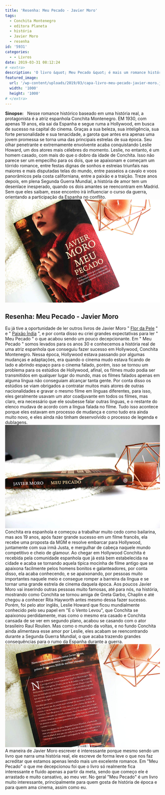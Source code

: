 ```yaml
---
title: 'Resenha: Meu Pecado - Javier Moro'
tags:
  - Conchita Montenegro
  - editora Planeta
  - história
  - Javier Moro
  - resenha
id: '5931'
categories:
  - - Livros
date: 2019-03-31 08:12:24
# <extra>
description: 'O livro &quot; Meu Pecado &quot; é mais um romance histórico de Javier Moro onde embarcamos para o mundo de Hollywood na década de 30. Confira!'
featured_image: 
  url: '/wp-content/uploads/2019/03/capa-livro-meu-pecado-javier-moro.jpg'
  width: '1000'
  height: '1000'
# </extra>
---
```


**Sinopse:**   Nesse romance histórico baseado em uma história real, a protagonista é a atriz espanhola Conchita Montenegro. EM 1930, com apenas 19 anos, ela sai da Espanha e segue ruma a Hollywood, em busca de sucesso na capital do cinema. Graças a sua beleza, sua inteligência, sua forte personalidade e sua tenacidade, a garota que antes era apenas uma jovem promessa se torna uma das principais estrelas de sua época. Seu olhar penetrante e extremamente envolvente acaba conquistando Leslie Howard, um dos atores mais célebres do momento. Leslie, no entanto, é um homem casado, com mais do que o dobro da idade de Conchita. Isso não parece ser um empecilho para os dois, que se apaixonam e começam um tórrido romance, entre festas dignas de sonhos e estreias triunfais nas maiores e mais disputadas telas do mundo, entre passeios a cavalo e voos panorâmicos pela costa californiana, entre a paixão e a traição. Treze anos depois, em plena Segunda Guerra Mundial, a história de amor tem um desenlace inesperado, quando os dois amantes se reencontram em Madrid. Sem que eles saibam, esse encontro irá influenciar o curso da guerra, orientando a participação da Espanha no conflito. ![capa livro - meu pecado - javier moro](/wp-content/uploads/2019/03/capa-livro-meu-pecado-javier-moro.jpg "capa livro - meu pecado - javier moro")

## Resenha: Meu Pecado - Javier Moro

Eu já tive a oportunidade de ler outros livros de Javier Moro " [Flor da Pele](http://natalia.blog.br/livro-flor-da-pele-de-javier-moro/) " e " [Paixão Índia](http://natalia.blog.br/resenha-paixao-india-de-javier-moro/) ", e por conta disso eu criei grandes expectativas para ler " Meu Pecado " o que acabou sendo um pouco decepcionante. Em " Meu Pecado " somos levados para os anos 30 e conhecemos a história real de uma atriz espanhola que conseguiu fazer sucesso em Hollywood, Conchita Montenegro. Nessa época, Hollywood estava passando por algumas mudanças e adaptações, era quando o cinema mudo estava ficando de lado e abrindo espaço para o cinema falado, porém, isso se tornou um problema para os estúdios de Hollywood, afinal, os filmes mudo podia ser transmitidos em qualquer lugar do mundo, mas os filmes falados apenas em alguma língua não conseguiam alcançar tanta gente. Por conta disso os estúdios se viam obrigados a contratar muitos mais atores de outras nacionalidades e gravar o mesmo filme em línguas diferentes, para isso, eles geralmente usavam um ator coadjuvante em todos os filmes, mas claro, era necessário que ele soubesse falar outras línguas, e o restante do elenco mudava de acordo com a língua falada no filme. Tudo isso acontece porque eles estavam em processo de mudança e como tudo era ainda muito novo, e eles ainda não tinham desenvolvido o processo de legenda e dublagens. ![lombada do livro - meu pecado - javier moro](/wp-content/uploads/2019/03/lombada-livro-meu-pecado-javier-moro.jpg "lombada do livro - meu pecado - javier moro") Conchita era espanhola e começou a trabalhar muito cedo como bailarina, mas aos 19 anos, após fazer grande sucesso em um filme francês, ela recebe uma proposta da MGM e resolve embarcar para Hollywood, juntamente com sua irmã Justa, e mergulhar de cabeça naquele mundo competitivo e cheio de glamour. Ao chegar em Hollywood Conchita é recebida pela comunidade espanhola que já está bem estabelecida na cidade e acaba se tornando aquela tipica mocinha de filme antigo que se apaixona facilmente pelos homens bonitos e galanteadores, por conta disso, ela acaba conhecendo, e se apaixonando, por pessoas muito importantes naquele meio e consegue romper a barreira da língua e se tornar uma grande estrela de cinema daquela época. Aos poucos Javier Moro vai inserindo outras pessoas muito famosas, até para nós, na história, mostrando como Conchita se tornou amiga de Greta Garbo, Chaplin e até chegou a conhecer Rita Hayworth antes mesmo dessa fazer sucesso. Porém, foi pelo ator inglês, Leslie Howard que ficou mundialmente conhecido pelo seu papel em "E o Vento Levou", que Conchita se apaixonou perdidamente, mas como o mesmo era casado e Conchita cansada de se ver em segundo plano, acabou se casando com o ator brasileiro Raul Roulien. Mas como o mundo da voltas, e no fundo Conchita ainda alimentava esse amor por Leslie, eles acabam se reencontrando durante a Segunda Guerra Mundial, o que acaba trazendo grandes consequências para o rumo da Espanha durante a guerra. ![contra capa do livro - meu pecado - javier moro](/wp-content/uploads/2019/03/contra-capa-livro-meu-pecado-javier-moro.jpg "contra capa do livro - meu pecado - javier moro") A maneira de Javier Moro escrever é interessante porque mesmo sendo um livro que narra uma história real, ele escreve de forma leve o que nos faz acreditar que estamos apenas lendo mais um excelente romance. Em "Meu Pecado" o que me decepcionou foi que o livro só realmente fica interessante e fluido apenas a partir da meta, sendo que começo ele é arrastado e muito cansativo, ao meu ver. No geral "Meu Pecado" é um livro muito interessante, principalmente para quem gosta de história de época e para quem ama cinema, assim como eu.
